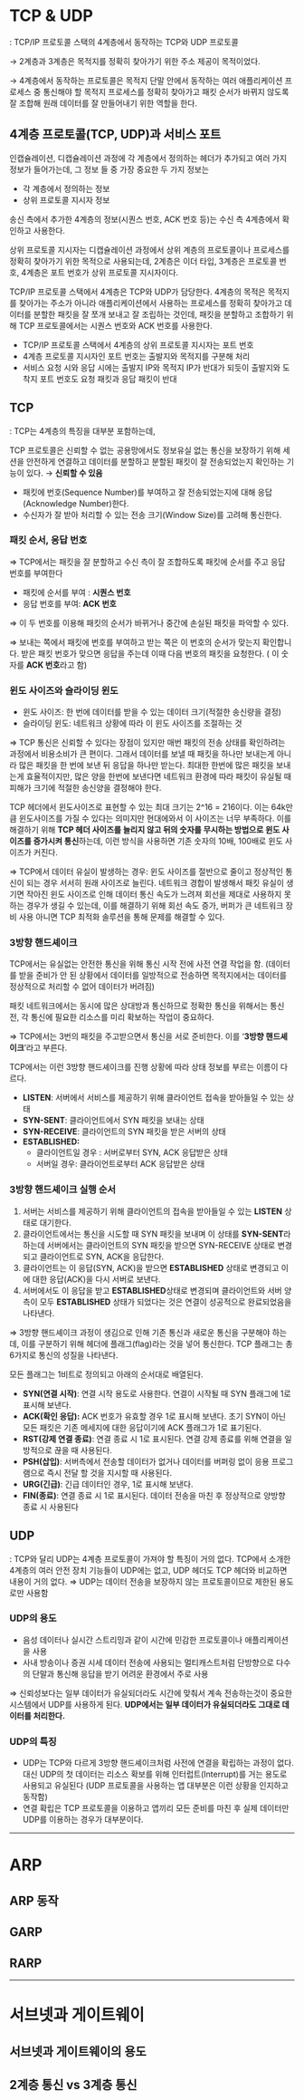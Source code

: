 # TCP & UDP

: TCP/IP 프로토콜 스택의 4계층에서 동작하는 TCP와 UDP 프로토콜

→ 2계층과 3계층은 목적지를 정확히 찾아가기 위한 주소 제공이 목적이었다.

→ 4계층에서 동작하는 프로토콜은 목적지 단말 안에서 동작하는 여러 애플리케이션 프로세스 중 통신해야 할 목적지 프로세스를 정확히 찾아가고 패킷 순서가 바뀌지 않도록 잘 조합해 원래 데이터를 잘 만들어내기 위한 역할을 한다.

## 4계층 프로토콜(TCP, UDP)과 서비스 포트

인캡슐레이션, 디캡슐레이션 과정에 각 계층에서 정의하는 헤더가 추가되고 여러 가지 정보가 들어가는데, 그 정보 들 중 가장 중요한 두 가지 정보는
- 각 계층에서 정의하는 정보
- 상위 프로토콜 지시자 정보

송신 측에서 추가한 4계층의 정보(시퀀스 번호, ACK 번호 등)는 수신 측 4계층에서 확인하고 사용한다.

상위 프로토콜 지시자는 디캡슐레이션 과정에서 상위 계층의 프로토콜이나 프로세스를 정확히 찾아가기 위한 목적으로 사용되는데, 2계층은 이더 타입, 3계층은 프로토콜 번호, 4계층은 포트 번호가 상위 프로토콜 지시자이다.

TCP/IP 프로토콜 스택에서 4계층은 TCP와 UDP가 담당한다. 4계층의 목적은 목적지를 찾아가는 주소가 아니라 애플리케이션에서 사용하는 프로세스를 정확히 찾아가고 데이터를 분할한 패킷을 잘 쪼개 보내고 잘 조립하는 것인데,  패킷을 분할하고 조합하기 위해 TCP 프로토콜에서는 시퀀스 번호와 ACK 번호를 사용한다.

- TCP/IP 프로토콜 스택에서 4계층의 상위 프로토콜 지시자는 포트 번호
- 4계층 프로토콜 지시자인 포트 번호는 출발지와 목적지를 구분해 처리
- 서비스 요청 시와 응답 시에는 출발지 IP와 목적지 IP가 반대가 되듯이 출발지와 도착지 포트 번호도 요청 패킷과 응답 패킷이 반대
    

## TCP

: TCP는 4계층의 특징을 대부분 포함하는데,

TCP 프로토콜은 신뢰할 수 없는 공용망에서도 정보유실 없는 통신을 보장하기 위해 세션을 안전하게 연결하고 데이터를 분할하고 분할된 패킷이 잘 전송되었는지 확인하는 기능이 있다. → **신뢰할 수 있음**

- 패킷에 번호(Sequence Number)를 부여하고 잘 전송되었는지에 대해 응답(Acknowledge Number)한다.
- 수신자가 잘 받아 처리할 수 있는 전송 크기(Window Size)를 고려해 통신한다.
### **패킷 순서, 응답 번호**

⇒ TCP에서는 패킷을 잘 분할하고 수신 측이 잘 조합하도록 패킷에 순서를 주고 응답 번호를 부여한다

- 패킷에 순서를 부여 : **시퀀스 번호**
- 응답 번호를 부여: **ACK 번호**

⇒ 이 두 번호를 이용해 패킷의 순서가 바뀌거나 중간에 손실된 패킷을 파악할 수 있다.

⇒ 보내는 쪽에서 패킷에 번호를 부여하고 받는 쪽은 이 번호의 순서가 맞는지 확인합니다. 받은 패킷 번호가 맞으면 응답을 주는데 이때 다음 번호의 패킷을 요청한다. ( 이 숫자를 **ACK 번호**라고 함)

### **윈도 사이즈와 슬라이딩 윈도**

- 윈도 사이즈: 한 번에 데이터를 받을 수 있는 데이터 크기(적절한 송신량을 결정)
- 슬라이딩 윈도: 네트워크 상황에 따라 이 윈도 사이즈를 조절하는 것

 

⇒ TCP 통신은 신뢰할 수 있다는 장점이 있지만 매번 패킷의 전송 상태를 확인하려는 과정에서 비용소비가 큰 편이다. 그래서 데이터를 보낼 때 패킷을 하나만 보내는게 아니라 많은 패킷을 한 번에 보낸 뒤 응답을 하나만 받는다.  최대한 한번에 많은 패킷을 보내는게 효율적이지만, 많은 양을 한번에 보낸다면 네트워크 환경에 따라 패킷이 유실될 때 피해가 크기에 적절한 송신양을 결정해야 한다.

TCP 헤더에서 윈도사이즈로 표현할 수 있는 최대 크기는 2^16 = 216이다.  이는 64k만큼 윈도사이즈를 가질 수 있다는 의미지만 현대에와서 이 사이즈는 너무 부족하다. 이를 해결하기 위해 **TCP 헤더 사이즈를 늘리지 않고 뒤의 숫자를 무시하는 방법으로 윈도 사이즈를 증가시켜 통신**하는데, 이런 방식을 사용하면 기존 숫자의 10배, 100배로 윈도 사이즈가 커진다.

⇒ TCP에서 데이터 유실이 발생하는 경우: 윈도 사이즈를 절반으로 줄이고 정상적인 통신이 되는 경우 서서히 원래 사이즈로 늘린다. 네트워크 경합이 발생해서 패킷 유실이 생기면 작아진 윈도 사이즈로 인해 데이터 통신 속도가 느려져 회선을 제대로 사용하지 못하는 경우가 생길 수 있는데, 이를 해결하기 위해 회선 속도 증가, 버퍼가 큰 네트워크 장비 사용 아니면 TCP 최적화 솔루션을 통해 문제를 해결할 수 있다.

### **3방향 핸드셰이크**


TCP에서는 유실없는 안전한 통신을 위해 통신 시작 전에 사전 연결 작업을 함. (데이터를 받을 준비가 안 된 상황에서 데이터를 일방적으로 전송하면 목적지에서는 데이터를 정상적으로 처리할 수 없어 데이터가 버려짐)

패킷 네트워크에서는 동시에 많은 상대방과 통신하므로 정확한 통신을 위해서는 통신 전, 각 통신에 필요한 리소스를 미리 확보하는 작업이 중요하다.

⇒ TCP에서는 3번의 패킷을 주고받으면서 통신을 서로 준비한다. 이를 ‘**3방향 핸드셰이크**’라고 부른다.

TCP에서는 이런 3방향 핸드셰이크를 진행 상황에 따라 상태 정보를 부르는 이름이 다르다.

- **LISTEN**: 서버에서 서비스를 제공하기 위해 클라이언트 접속을 받아들일 수 있는 상태
- **SYN-SENT**: 클라이언트에서 SYN 패킷을 보내는 상태
- **SYN-RECEIVE**: 클라이언트의 SYN 패킷을 받은 서버의 상태
- **ESTABLISHED:**
    - 클라이언트일 경우 :  서버로부터 SYN, ACK 응답받은 상태
    - 서버일 경우:  클라이언트로부터 ACK 응답받은 상태

### 3방향 핸드셰이크 실행 순서

1. 서버는 서비스를 제공하기 위해 클라이언트의 접속을 받아들일 수 있는 **LISTEN** 상태로 대기한다.  
2. 클라이언트에서는 통신을 시도할 때 SYN 패킷을 보내며 이 상태를 **SYN-SENT**라 하는데 서버에서는 클라이언트의 SYN 패킷을 받으면 SYN-RECEIVE 상태로 변경되고 클라이언트로 SYN, ACK을 응답한다. 
3. 클라이언트는 이 응답(SYN, ACK)을 받으면 **ESTABLISHED** 상태로 변경되고 이에 대한 응답(ACK)을 다시 서버로 보낸다.  
4. 서버에서도 이 응답을 받고 **ESTABLISHED**상태로 변경되며 클라이언트와 서버 양 측이 모두 **ESTABLISHED** 상태가 되었다는 것은 연결이 성공적으로 완료되었음을 나타낸다.

⇒ 3방향 핸드셰이크 과정이 생김으로 인해 기존 통신과 새로운 통신을 구분해야 하는데, 이를 구분하기 위해 헤더에 플래그(flag)라는 것을 넣어 통신한다. TCP 플래그는 총 6가지로 통신의 성질을 나타낸다.

모든 플래그는 1비트로 정의되고 아래의 순서대로 배열된다.

- **SYN(연결 시작)**: 연결 시작 용도로 사용한다. 연결이 시작될 때 SYN 플래그에 1로 표시해 보낸다.
- **ACK(확인 응답):** ACK 번호가 유효할 경우 1로 표시해 보낸다. 
초기 SYN이 아닌 모든 패킷은 기존 메세지에 대한 응답이기에 ACK 플래그가 1로 표기된다.
- **RST(강제 연결 종료)**: 연결 종료 시 1로 표시된다. 연결 강제 종료를 위해 연결을 일방적으로 끊을 때 사용된다.
- **PSH(삽입)**: 서버측에서 전송할 데이터가 없거나 데이터를 버퍼링 없이 응용 프로그램으로 즉시 전달 할 것을 지시할 때 사용된다.
- **URG(긴급)**: 긴급 데이터인 경우, 1로 표시해 보낸다.
- **FIN(종료)**: 연결 종료 시 1로  표시된다. 데이터 전송을 마친 후 정상적으로 양방향 종료 시 사용된다
## UDP

: TCP와 달리 UDP는 4계층 프로토콜이 가져야 할 특징이 거의 없다. TCP에서 소개한 4계층의 여러 안전 장치 기능들이 UDP에는 없고, UDP 헤더도 TCP 헤더와 비교하면 내용이 거의 없다.
⇒ UDP는 데이터 전송을 보장하지 않는 프로토콜이므로 제한된 용도로만 사용함

### UDP의 용도

- 음성 데이터나 실시간 스트리밍과 같이 시간에 민감한 프로토콜이나 애플리케이션을 사용
- 사내 방송이나 증권 시세 데이터 전송에 사용되는 멀티캐스트처럼 단방향으로 다수의 단말과 통신해 응답을 받기 어려운 환경에서 주로 사용

⇒ 신뢰성보다는 일부 데이터가 유실되더라도 시간에 맞춰서 계속 전송하는것이 중요한 시스템에서 UDP를 사용하게 된다. **UDP에서는 일부 데이터가 유실되더라도 그대로 데이터를 처리한다.**

### UDP의 특징

- UDP는 TCP와 다르게 3방향 핸드셰이크처럼 사전에 연결을 확립하는 과정이 없다. 대신 UDP의 첫 데이터는 리소스 확보를 위해 인터럽트(Interrupt)를 거는 용도로 사용되고 유실된다 (UDP 프로토콜을 사용하는 앱 대부분은 이런 상황을 인지하고 동작함)
- 연결 확립은 TCP 프로토콜을 이용하고 앱끼리 모든 준비를 마친 후 실제 데이터만 UDP를 이용하는 경우가 대부분이다.

---

# ARP

## ARP 동작

## GARP

## RARP

---

# 서브넷과 게이트웨이

## 서브넷과 게이트웨이의 용도

## 2계층 통신 vs 3계층 통신
